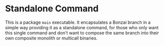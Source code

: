 # Standalone Command

This is a package `main` executable. It encapsulates a Bonzai branch in
a simple way providing it as a standalone command, for those who only
want this single command and don't want to compose the same branch into
their own composite monolith or multicall binaries.
